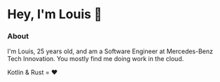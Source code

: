 # Hey, I'm Louis 👋

### About

I'm Louis, 25 years old, and am a Software Engineer at Mercedes-Benz Tech Innovation.
You mostly find me doing work in the cloud.

Kotlin & Rust = ❤️
